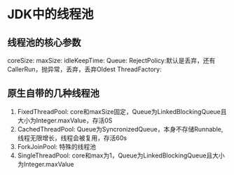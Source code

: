 # JDK中的线程池

## 线程池的核心参数

coreSize:
maxSize:
idleKeepTime:
Queue:
RejectPolicy:默认是丢弃，还有CallerRun，抛异常，丢弃，丢弃Oldest
ThreadFactory:

## 原生自带的几种线程池

1. FixedThreadPool: core和maxSize固定，Queue为LinkedBlockingQueue且大小为Integer.maxValue，存活0S
2. CachedThreadPool: Queue为SyncronizedQueue，本身不存储Runnable,线程无限增长，线程会被复用，存活60s
3. ForkJoinPool: 特殊的线程池
4. SingleThreadPool: core和max为1，Queue为LinkedBlockingQueue且大小为Integer.maxValue

